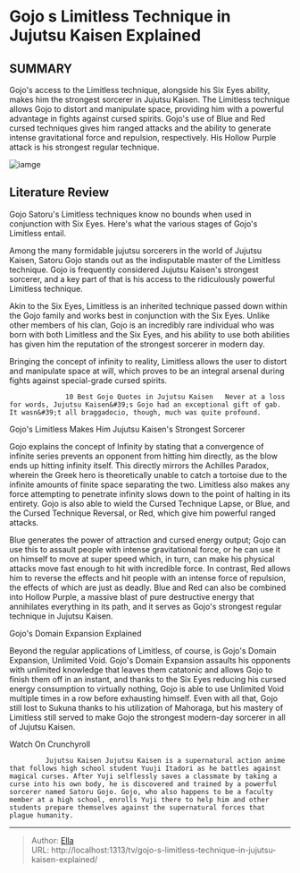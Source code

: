 # Gojo s Limitless Technique in Jujutsu Kaisen Explained


## SUMMARY 



  Gojo&#39;s access to the Limitless technique, alongside his Six Eyes ability, makes him the strongest sorcerer in Jujutsu Kaisen.   The Limitless technique allows Gojo to distort and manipulate space, providing him with a powerful advantage in fights against cursed spirits.   Gojo&#39;s use of Blue and Red cursed techniques gives him ranged attacks and the ability to generate intense gravitational force and repulsion, respectively. His Hollow Purple attack is his strongest regular technique.  

![iamge](https://static1.srcdn.com/wordpress/wp-content/uploads/2023/05/gojo-uses-hollow-purple-in-jujutsu-kaisen.jpg)

## Literature Review
Gojo Satoru&#39;s Limitless techniques know no bounds when used in conjunction with Six Eyes. Here&#39;s what the various stages of Gojo&#39;s Limitless entail.




Among the many formidable jujutsu sorcerers in the world of Jujutsu Kaisen, Satoru Gojo stands out as the indisputable master of the Limitless technique. Gojo is frequently considered Jujutsu Kaisen&#39;s strongest sorcerer, and a key part of that is his access to the ridiculously powerful Limitless technique.




Akin to the Six Eyes, Limitless is an inherited technique passed down within the Gojo family and works best in conjunction with the Six Eyes. Unlike other members of his clan, Gojo is an incredibly rare individual who was born with both Limitless and the Six Eyes, and his ability to use both abilities has given him the reputation of the strongest sorcerer in modern day.

          

Bringing the concept of infinity to reality, Limitless allows the user to distort and manipulate space at will, which proves to be an integral arsenal during fights against special-grade cursed spirits.

                  10 Best Gojo Quotes in Jujutsu Kaisen   Never at a loss for words, Jujutsu Kaisen&#39;s Gojo had an exceptional gift of gab. It wasn&#39;t all braggadocio, though, much was quite profound.    





 Gojo&#39;s Limitless Makes Him Jujutsu Kaisen&#39;s Strongest Sorcerer 
          

Gojo explains the concept of Infinity by stating that a convergence of infinite series prevents an opponent from hitting him directly, as the blow ends up hitting infinity itself. This directly mirrors the Achilles Paradox, wherein the Greek hero is theoretically unable to catch a tortoise due to the infinite amounts of finite space separating the two. Limitless also makes any force attempting to penetrate infinity slows down to the point of halting in its entirety. Gojo is also able to wield the Cursed Technique Lapse, or Blue, and the Cursed Technique Reversal, or Red, which give him powerful ranged attacks.

Blue generates the power of attraction and cursed energy output; Gojo can use this to assault people with intense gravitational force, or he can use it on himself to move at super speed which, in turn, can make his physical attacks move fast enough to hit with incredible force. In contrast, Red allows him to reverse the effects and hit people with an intense force of repulsion, the effects of which are just as deadly. Blue and Red can also be combined into Hollow Purple, a massive blast of pure destructive energy that annihilates everything in its path, and it serves as Gojo&#39;s strongest regular technique in Jujutsu Kaisen.






 Gojo&#39;s Domain Expansion Explained 
          

Beyond the regular applications of Limitless, of course, is Gojo&#39;s Domain Expansion, Unlimited Void. Gojo&#39;s Domain Expansion assaults his opponents with unlimited knowledge that leaves them catatonic and allows Gojo to finish them off in an instant, and thanks to the Six Eyes reducing his cursed energy consumption to virtually nothing, Gojo is able to use Unlimited Void multiple times in a row before exhausting himself. Even with all that, Gojo still lost to Sukuna thanks to his utilization of Mahoraga, but his mastery of Limitless still served to make Gojo the strongest modern-day sorcerer in all of Jujutsu Kaisen.

Watch On Crunchyroll

             Jujutsu Kaisen Jujutsu Kaisen is a supernatural action anime that follows high school student Yuuji Itadori as he battles against magical curses. After Yuji selflessly saves a classmate by taking a curse into his own body, he is discovered and trained by a powerful sorcerer named Satoru Gojo. Gojo, who also happens to be a faculty member at a high school, enrolls Yuji there to help him and other students prepare themselves against the supernatural forces that plague humanity.  





---

> Author: [Ella](https://instagram.hk.cn/)  
> URL: http://localhost:1313/tv/gojo-s-limitless-technique-in-jujutsu-kaisen-explained/  

